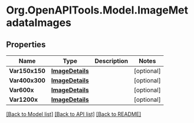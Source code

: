 # Org.OpenAPITools.Model.ImageMetadataImages

## Properties

Name | Type | Description | Notes
------------ | ------------- | ------------- | -------------
**Var150x150** | [**ImageDetails**](.md) |  | [optional] 
**Var400x300** | [**ImageDetails**](.md) |  | [optional] 
**Var600x** | [**ImageDetails**](.md) |  | [optional] 
**Var1200x** | [**ImageDetails**](.md) |  | [optional] 

[[Back to Model list]](../README.md#documentation-for-models) [[Back to API list]](../README.md#documentation-for-api-endpoints) [[Back to README]](../README.md)


